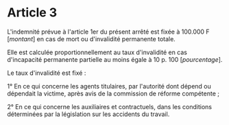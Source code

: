 # Article 3

L'indemnité prévue à l'article 1er du présent arrêté est fixée à 100.000 F [*montant*] en cas de mort ou d'invalidité permanente totale.

Elle est calculée proportionnellement au taux d'invalidité en cas d'incapacité permanente partielle au moins égale à 10 p. 100 [*pourcentage*].

Le taux d'invalidité est fixé :

1° En ce qui concerne les agents titulaires, par l'autorité dont dépend ou dépendait la victime, après avis de la commission de réforme compétente ;

2° En ce qui concerne les auxiliaires et contractuels, dans les conditions déterminées par la législation sur les accidents du travail.
